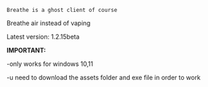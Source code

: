 ```Breathe is a ghost client of course```

Breathe air instead of vaping

Latest version: 1.2.15beta

**IMPORTANT:**

-only works for windows 10,11

-u need to download the assets folder and exe file in order to work
